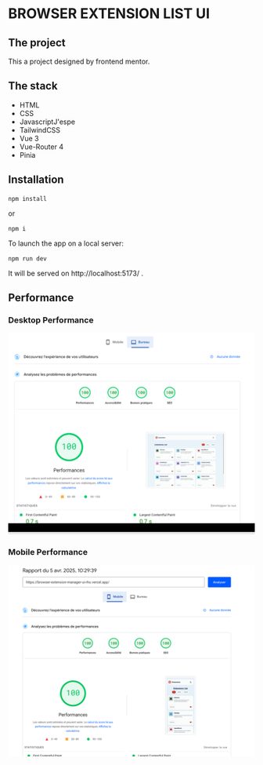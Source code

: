 # BROWSER EXTENSION LIST UI

## The project

This a project designed by frontend mentor.

## The stack

- HTML
- CSS
- JavascriptJ'espe
- TailwindCSS
- Vue 3
- Vue-Router 4
- Pinia

## Installation

```
npm install
```

or

```
npm i
```

To launch the app on a local server:

```
npm run dev
```

It will be served on http://localhost:5173/ .

## Performance

### Desktop Performance

<img src="./src/assets/performance-desktop.png" />

### Mobile Performance

<img src="./src/assets/performance-mobile.png" />
